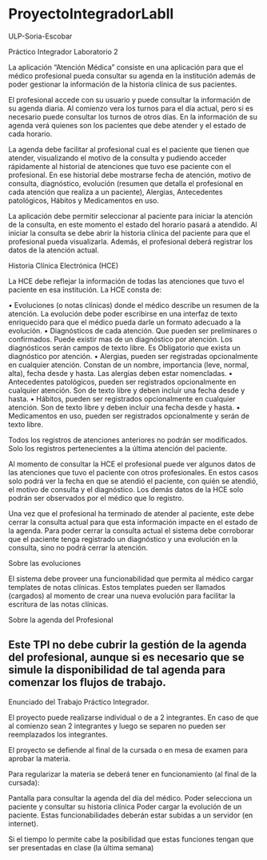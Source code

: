 # ProyectoIntegradorLabll
 ULP-Soria-Escobar

Práctico Integrador Laboratorio 2


La aplicación “Atención Médica” consiste en una aplicación para que el médico profesional pueda consultar su agenda en la institución además de poder gestionar la información de la historia clínica de sus pacientes.

El profesional accede con su usuario y puede consultar la información de su agenda diaria. Al comienzo vera los turnos para el día actual, pero si es necesario puede consultar los turnos de otros días. En la información de su agenda verá quienes son los pacientes que debe atender y el estado de cada horario.

La agenda debe facilitar al profesional cual es el paciente que tienen que atender, visualizando el motivo de la consulta y pudiendo acceder rápidamente al historial de atenciones que tuvo ese paciente con el profesional.
En ese historial debe mostrarse fecha de atención, motivo de consulta, diagnóstico, evolución (resumen que detalla el profesional en cada atención que realiza a un paciente), Alergias, Antecedentes patológicos, Hábitos y Medicamentos en uso.

La aplicación debe permitir seleccionar al paciente para iniciar la atención de la consulta, en este momento el estado del horario pasará a atendido. Al iniciar la consulta se debe abrir la historia clínica del paciente para que el profesional pueda visualizarla. Además, el profesional deberá registrar los datos de la atención actual.

Historia Clínica Electrónica (HCE)

La HCE debe reflejar la información de todas las atenciones que tuvo el paciente en esa institución.
La HCE consta de:

•	Evoluciones (o notas clínicas) donde el médico describe un resumen de la atención. La evolución debe poder escribirse en una interfaz de texto enriquecido para que el médico pueda darle un formato adecuado a la evolución.
•	Diagnósticos de cada atención. Que pueden ser preliminares o confirmados. Puede existir mas de un diagnóstico por atención. Los diagnósticos serán campos de texto libre. Es Obligatorio que exista un diagnóstico por atención.
•	Alergias, pueden ser registradas opcionalmente en cualquier atención. Constan de un nombre, importancia (leve, normal, alta), fecha desde y hasta. Las alergias deben estar nomencladas.
•	Antecedentes patológicos, pueden ser registrados opcionalmente en cualquier atención. Son de texto libre y deben incluir una fecha desde y hasta.
•	Hábitos, pueden ser registrados opcionalmente en cualquier atención. Son de texto libre y deben incluir una fecha desde y hasta.
•	Medicamentos en uso, pueden ser registrados opcionalmente y serán de texto libre.

Todos los registros de atenciones anteriores no podrán ser modificados. Solo los registros pertenecientes a la última atención del paciente.

Al momento de consultar la HCE el profesional puede ver algunos datos de las atenciones que tuvo el paciente con otros profesionales. En estos casos solo podrá ver la fecha en que se atendió el paciente, con quién se atendió, el motivo de consulta y el diagnóstico. Los demás datos de la HCE solo podrán ser observados por el médico que lo registro.

Una vez que el profesional ha terminado de atender al paciente, este debe cerrar la consulta actual para que esta información impacte en el estado de la agenda. Para poder cerrar la consulta actual el sistema debe corroborar que el paciente tenga registrado un diagnóstico y una evolución en la consulta, sino no podrá cerrar la atención.

Sobre las evoluciones

El sistema debe proveer una funcionabilidad que permita al médico cargar templates de notas clínicas. Estos templates pueden ser llamados (cargados) al momento de crear una nueva evolución para facilitar la escritura de las notas clínicas.

Sobre la agenda del Profesional

Este TPI no debe cubrir la gestión de la agenda del profesional, aunque si es necesario que se simule la disponibilidad de tal agenda para comenzar los flujos de trabajo.
-----------------------------------------------------------------------------------
Enunciado del Trabajo Práctico Integrador.

El proyecto puede realizarse individual o de a 2 integrantes. En caso de que al comienzo sean 2 integrantes y luego se separen no pueden ser reemplazados los integrantes.

El proyecto se defiende al final de la cursada o en mesa de examen para aprobar la materia.

Para regularizar la materia se deberá tener en funcionamiento (al final de la cursada):

Pantalla para consultar la agenda del día del médico.
Poder selecciona un paciente y consultar su historia clínica
Poder cargar la evolución de un paciente.
Estas funcionabilidades deberán estar subidas a un servidor (en internet).

Si el tiempo lo permite cabe la posibilidad que estas funciones tengan que ser presentadas en clase (la última semana)